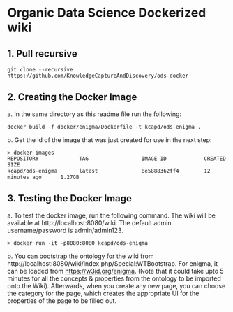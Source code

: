 # Organic Data Science Dockerized wiki

## 1. Pull recursive
    git clone --recursive https://github.com/KnowledgeCaptureAndDiscovery/ods-docker

## 2. Creating the Docker Image

a. In the same directory as this readme file run the following:
    
    docker build -f docker/enigma/Dockerfile -t kcapd/ods-enigma .
    
b. Get the id of the image that was just created for use in the next step:

    > docker images
    REPOSITORY             TAG                 IMAGE ID            CREATED             SIZE
    kcapd/ods-enigma       latest              8e5888362ff4        12 minutes ago      1.27GB

    
## 3. Testing the Docker Image  

a. To test the docker image, run the following command. The wiki will be available at http://localhost:8080/wiki. The default admin username/password is admin/admin123.

    > docker run -it -p8080:8080 kcapd/ods-enigma

b. You can bootstrap the ontology for the wiki from http://localhost:8080/wiki/index.php/Special:WTBootstrap. For enigma, it can be loaded from https://w3id.org/enigma. (Note that it could take upto 5 minutes for all the concepts & properties from the ontology to be imported onto the Wiki). Afterwards, when you create any new page, you can choose the category for the page, which creates the appropriate UI for the properties of the page to be filled out.
